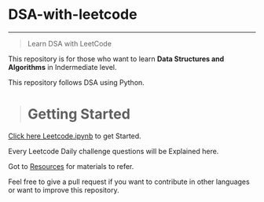 # DSA-with-leetcode
---

> Learn DSA with LeetCode

This repository is for those who want to learn **Data Structures and Algorithms** in Indermediate level.

This repository follows DSA using Python.

> # Getting Started
[Click here Leetcode.ipynb](./LeetCode.ipynb) to get Started.

Every Leetcode Daily challenge questions will be Explained here.

Got to [Resources](./Resources) for materials to refer.

Feel free to give a pull request if you want to contribute in other languages or want to improve this repository.
